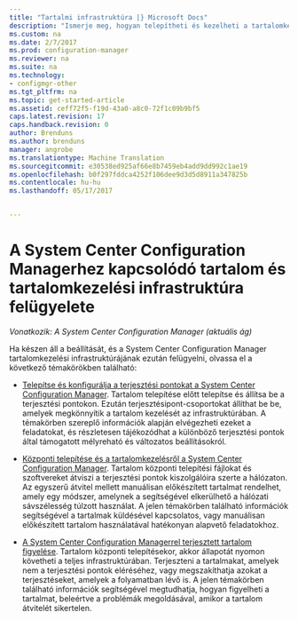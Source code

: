```yaml
---
title: "Tartalmi infrastruktúra |} Microsoft Docs"
description: "Ismerje meg, hogyan telepítheti és kezelheti a tartalomkezelési infrastruktúra a System Center Configuration Manager."
ms.custom: na
ms.date: 2/7/2017
ms.prod: configuration-manager
ms.reviewer: na
ms.suite: na
ms.technology:
- configmgr-other
ms.tgt_pltfrm: na
ms.topic: get-started-article
ms.assetid: ceff72f5-f19d-43a0-a8c0-72f1c09b9bf5
caps.latest.revision: 17
caps.handback.revision: 0
author: Brenduns
ms.author: brenduns
manager: angrobe
ms.translationtype: Machine Translation
ms.sourcegitcommit: e30538ed925af66e8b7459eb4add9dd992c1ae19
ms.openlocfilehash: b0f297fddca4252f106dee9d3d5d8911a347825b
ms.contentlocale: hu-hu
ms.lasthandoff: 05/17/2017


---
```

# <a name="manage-content-and-content-infrastructure-for-system-center-configuration-manager"></a>A System Center Configuration Managerhez kapcsolódó tartalom és tartalomkezelési infrastruktúra felügyelete

*Vonatkozik: A System Center Configuration Manager (aktuális ág)*

Ha készen áll a beállítását, és a System Center Configuration Manager tartalomkezelési infrastruktúrájának ezután felügyelni, olvassa el a következő témakörökben található:  

-   [Telepítse és konfigurálja a terjesztési pontokat a System Center Configuration Manager](../../../../core/servers/deploy/configure/install-and-configure-distribution-points.md). Tartalom telepítése előtt telepítse és állítsa be a terjesztési pontokon. Ezután terjesztésipont-csoportokat állíthat be be, amelyek megkönnyítik a tartalom kezelését az infrastruktúrában. A témakörben szereplő információk alapján elvégezheti ezeket a feladatokat, és részletesen tájékozódhat a különböző terjesztési pontok által támogatott mélyreható és változatos beállításokról.  

-   [Központi telepítése és a tartalomkezelésről a System Center Configuration Manager](../../../../core/servers/deploy/configure/deploy-and-manage-content.md). Tartalom központi telepítési fájlokat és szoftvereket átviszi a terjesztési pontok kiszolgálóira szerte a hálózaton. Az egyszerű átvitel mellett manuálisan előkészített tartalmat rendelhet, amely egy módszer, amelynek a segítségével elkerülhető a hálózati sávszélesség túlzott használat. A jelen témakörben található információk segítségével a tartalmak küldésével kapcsolatos, vagy manuálisan előkészített tartalom használatával hatékonyan alapvető feladatokhoz.  

-   [A System Center Configuration Managerrel terjesztett tartalom figyelése](../../../../core/servers/deploy/configure/monitor-content-you-have-distributed.md). Tartalom központi telepítésekor, akkor állapotát nyomon követheti a teljes infrastruktúrában. Terjeszteni a tartalmakat, amelyek nem a terjesztési pontok eléréséhez, vagy megszakíthatja azokat a terjesztéseket, amelyek a folyamatban lévő is. A jelen témakörben található információk segítségével megtudhatja, hogyan figyelheti a tartalmat, beleértve a problémák megoldásával, amikor a tartalom átvitelét sikertelen.  

